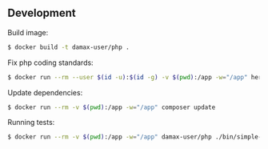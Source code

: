 ## Development

Build image:

```bash
$ docker build -t damax-user/php .
```

Fix php coding standards:

```bash
$ docker run --rm --user $(id -u):$(id -g) -v $(pwd):/app -w="/app" herloct/php-cs-fixer fix
```

Update dependencies:

```bash
$ docker run --rm -v $(pwd):/app -w="/app" composer update
```

Running tests:

```bash
$ docker run --rm -v $(pwd):/app -w="/app" damax-user/php ./bin/simple-phpunit
```
